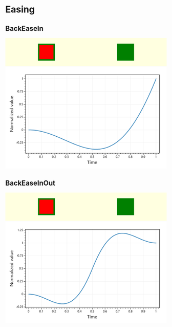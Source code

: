 # Easing

## BackEaseIn

![](../../.gitbook/assets/BackEaseIn-anim.gif)  ![](../../.gitbook/assets/BackEaseIn-graph.png)

## BackEaseInOut

![](../../.gitbook/assets/BackEaseInOut-anim.gif)![](../../.gitbook/assets/BackEaseInOut-graph.png)
